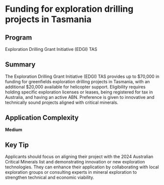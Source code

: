 # Funding for exploration drilling projects in Tasmania
  
## Program
Exploration Drilling Grant Initiative (EDGI) TAS

## Summary
The Exploration Drilling Grant Initiative (EDGI) TAS provides up to $70,000 in funding for greenfields exploration drilling projects in Tasmania, with an additional $20,000 available for helicopter support. Eligibility requires holding specific exploration licenses or leases, being registered for tax in Australia, and having an active ABN. Preference is given to innovative and technically sound projects aligned with critical minerals.

## Application Complexity
**Medium**

## Key Tip
Applicants should focus on aligning their project with the 2024 Australian Critical Minerals list and demonstrating innovation or new exploration technologies. They can enhance their application by collaborating with local exploration groups or consulting experts in mineral exploration to strengthen technical and economic viability.
